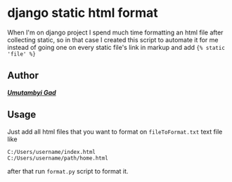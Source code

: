 # django static html format
When I'm on django project I spend much time formatting an html file after collecting static,
so in that case I created this script to automate it for me instead of going one on every static file's link in markup and add `{% static 'file' %}`
## Author
[***Umutambyi Gad***](https://umutambyigad.herokuapp.com)
## Usage
Just add all html files that you want to format on `fileToFormat.txt` text file like
```
C:/Users/username/index.html
C:/Users/username/path/home.html
```
after that run `format.py` script to format it.
